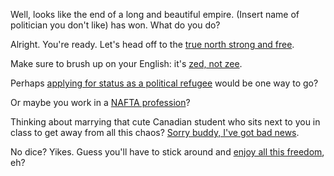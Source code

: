 Well, looks like the end of a long and beautiful empire. (Insert name of politician you don't like) has won. What do you do?

Alright. You're ready. Let's head off to the [true north strong and free](https://www.youtube.com/watch?v=9yFs7K27kZI).

Make sure to brush up on your English: it's [zed, not zee](https://www.youtube.com/watch?v=BRI-A3vakVg).

Perhaps [applying for status as a political refugee](http://www.cic.gc.ca/english/refugees/outside/index.asp) would be one way to go?

Or maybe you work in a [NAFTA profession](http://www.cic.gc.ca/english/work/special-business.asp)?

Thinking about marrying that cute Canadian student who sits next to you in class to get away from all this chaos? [Sorry buddy, I've got bad news](http://www.cic.gc.ca/english/helpcentre/answer.asp?qnum=357&top=5).

No dice? Yikes. Guess you'll have to stick around and [enjoy all this freedom](http://weknowmemes.com/wp-content/uploads/2011/12/damn-right-im-free-this-is-america.png), eh?


